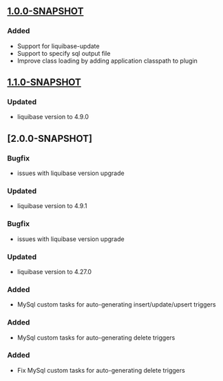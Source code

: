 ## [1.0.0-SNAPSHOT]

### Added
- Support for liquibase-update
- Support to specify sql output file
- Improve class loading by adding application classpath to plugin

[1.0.0-SNAPSHOT]: https://github.com/elega9t/sbt-liquibase-plugin

## [1.1.0-SNAPSHOT]

### Updated
- liquibase version to 4.9.0

[1.1.0-SNAPSHOT]: https://github.com/toalmoal/sbt-liquibase-plugin

## [2.0.0-SNAPSHOT]

### Bugfix
- issues with liquibase version upgrade 
### Updated
- liquibase version to 4.9.1

[2.0.1]: https://github.com/toalmoal/sbt-liquibase-plugin

### Bugfix
- issues with liquibase version upgrade
### Updated
- liquibase version to 4.27.0
### Added
- MySql custom tasks for auto-generating insert/update/upsert triggers

[2.0.2]: https://github.com/toalmoal/sbt-liquibase-plugin

### Added
- MySql custom tasks for auto-generating delete triggers

[2.0.3]: https://github.com/toalmoal/sbt-liquibase-plugin

### Added
- Fix MySql custom tasks for auto-generating delete triggers
